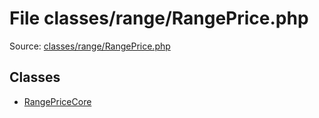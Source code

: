 File classes/range/RangePrice.php
=========

Source: [classes/range/RangePrice.php](https://github.com/PrestaShop/PrestaShop/blob/1.6.0.10/classes/range/RangePrice.php)


Classes
-------

* [RangePriceCore](class.RangePriceCore.md)


